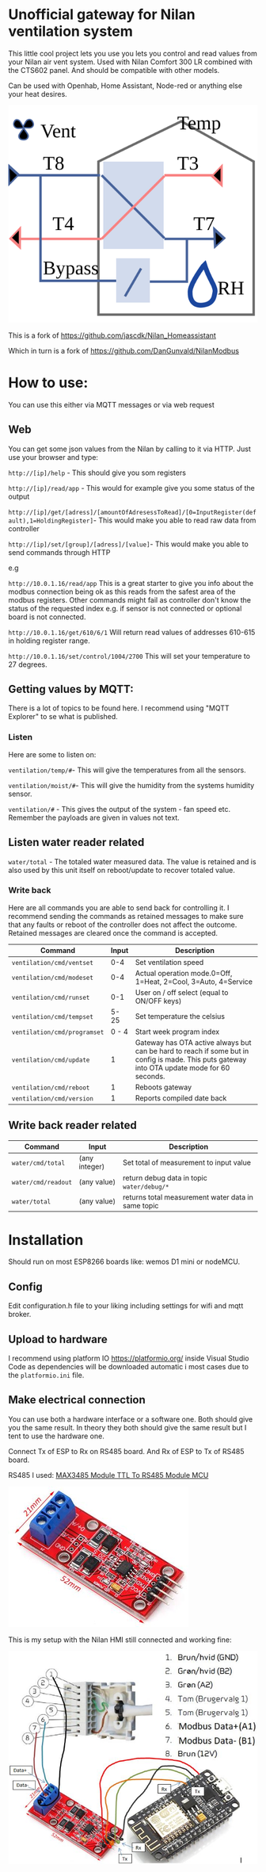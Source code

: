 # Unofficial gateway for Nilan ventilation system

This little cool project lets you use you lets you control and read values from your Nilan air vent system. Used with Nilan Comfort 300 LR combined with the CTS602 panel. And should be compatible with other models.

Can be used with Openhab, Home Assistant, Node-red or anything else your heat desires.

![SVG preview of system](images/overview.svg)

This is a fork of https://github.com/jascdk/Nilan_Homeassistant

Which in turn is a fork of https://github.com/DanGunvald/NilanModbus

# How to use:
You can use this either via MQTT messages or via web request

## Web
You can get some json values from the Nilan by calling to it via HTTP. Just use your browser and type:

`http://[ip]/help` - This should give you som registers

`http://[ip]/read/app` - This would for example give you some status of the output

`http://[ip]/get/[adress]/[amountOfAdresessToRead]/[0=InputRegister(default),1=HoldingRegister]`- This would make you able to read raw data from controller 

`http://[ip]/set/[group]/[adress]/[value]`- This would make you able to send commands through HTTP 



e.g

`http://10.0.1.16/read/app` This is a great starter to give you info about the modbus connection being ok as this reads from the safest area of the modbus registers. Other commands might fail as controller don't know the status of the requested index e.g. if sensor is not connected or optional board is not connected.

`http://10.0.1.16/get/610/6/1` Will return read values of addresses 610-615 in holding register range. 

`http://10.0.1.16/set/control/1004/2700` This will set your temperature to 27 degrees. 


## Getting values by MQTT:

There is a lot of topics to be found here. I recommend using "MQTT Explorer" to se what is published.

### Listen

Here are some to listen on:

`ventilation/temp/#`- This will give the temperatures from all the sensors.

`ventilation/moist/#`- This will give the humidity from the systems humidity sensor.

`ventilation/#` - This gives the output of the system - fan speed etc. Remember the payloads are given in values not text.

## Listen water reader related

`water/total` - The totaled water measured data. The value is retained and is also used by this unit itself on reboot/update to recover totaled value.

### Write back

Here are all commands you are able to send back for controlling it. I recommend sending the commands as retained messages to make sure that any faults or reboot of the controller does not affect the outcome. Retained messages are cleared once the command is accepted.

| Command | Input |Description |
| ---   |---| ---|
|`ventilation/cmd/ventset`| 0-4 | Set ventilation speed |
|`ventilation/cmd/modeset`| 0-4 |Actual operation mode.0=Off, 1=Heat, 2=Cool, 3=Auto, 4=Service |
|`ventilation/cmd/runset`| 0-1 | User on / off select (equal to ON/OFF keys) |
|`ventilation/cmd/tempset`| 5-25 | Set temperature the celsius |
|`ventilation/cmd/programset`| 0 - 4 | Start week program index |
|`ventilation/cmd/update`| 1 | Gateway has OTA active always but can be hard to reach if some but in config is made. This puts gateway into OTA update mode for 60  seconds.  |
|`ventilation/cmd/reboot`| 1 | Reboots gateway |
|`ventilation/cmd/version`| 1 | Reports compiled date back |

## Write back reader related

| Command | Input |Description |
| ---   |---| ---|
|`water/cmd/total`| (any integer) | Set total of measurement to input value |
|`water/cmd/readout`| (any value) | return debug data in topic `water/debug/*` |
|`water/total`| (any value) | returns total measurement water data in same topic |

# Installation
Should run on most ESP8266 boards like: wemos D1 mini or nodeMCU.

## Config
Edit configuration.h file to your liking including settings for wifi and mqtt broker.

## Upload to hardware
I recommend using platform IO https://platformio.org/ inside Visual Studio Code as dependencies will be downloaded automatic i most cases due to the `platformio.ini` file.

## Make electrical connection
You can use both a hardware interface or a software one. Both should give you the same result. In theory they both should give the same result but I tent to use the hardware one.

Connect Tx of ESP to Rx on RS485 board. And Rx of ESP to Tx of RS485 board.

RS485 I used: [MAX3485 Module TTL To RS485 Module MCU](https://www.aliexpress.com/item/32828100565.html)

![RS485-board.JPG](images/RS485-board.JPG)

This is my setup with the Nilan HMI still connected and working fine:

![connection.JPG](images/connection.JPG)

